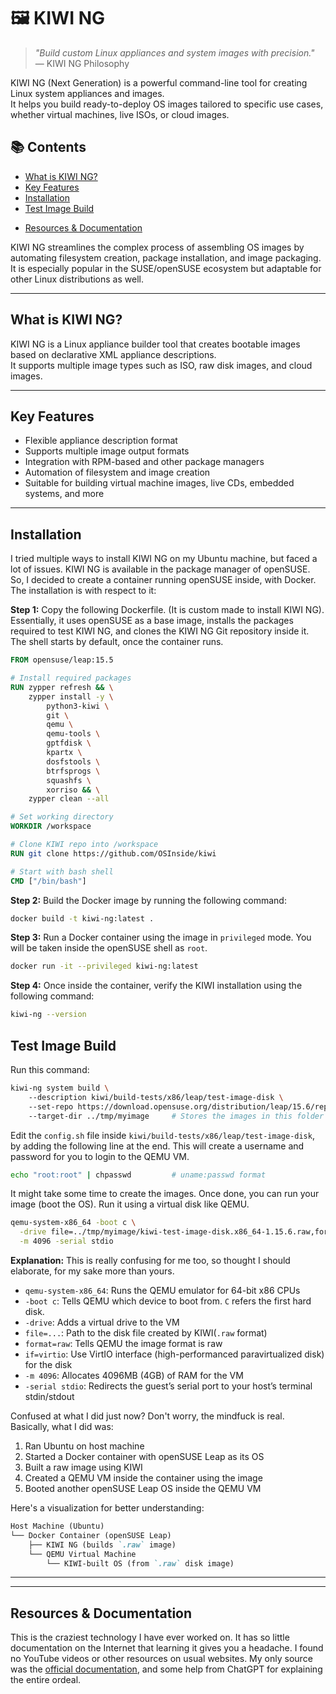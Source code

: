 # 🖼️ KIWI NG

> _"Build custom Linux appliances and system images with precision."_ — KIWI NG Philosophy

KIWI NG (Next Generation) is a powerful command-line tool for creating Linux system appliances and images.  
It helps you build ready-to-deploy OS images tailored to specific use cases, whether virtual machines, live ISOs, or cloud images.

## 📚 Contents

- [What is KIWI NG?](#what-is-kiwi-ng)
- [Key Features](#key-features)
- [Installation](#installation)
- [Test Image Build](#test-image-build)
<!-- - [Basic Workflow](#basic-workflow)
- [Appliance Descriptions](#appliance-descriptions)
- [Building Images](#building-images)
- [Supported Image Types](#supported-image-types)
- [Useful Commands](#useful-commands) -->
- [Resources & Documentation](#resources--documentation)

KIWI NG streamlines the complex process of assembling OS images by automating filesystem creation, package installation, and image packaging.  
It is especially popular in the SUSE/openSUSE ecosystem but adaptable for other Linux distributions as well.

---

## What is KIWI NG?

KIWI NG is a Linux appliance builder tool that creates bootable images based on declarative XML appliance descriptions.  
It supports multiple image types such as ISO, raw disk images, and cloud images.

---

## Key Features

- Flexible appliance description format
- Supports multiple image output formats
- Integration with RPM-based and other package managers
- Automation of filesystem and image creation
- Suitable for building virtual machine images, live CDs, embedded systems, and more

---

## Installation

I tried multiple ways to install KIWI NG on my Ubuntu machine, but faced a lot of issues. KIWI NG is available in the package manager of openSUSE. So, I decided to create a container running openSUSE inside, with Docker. The installation is with respect to it:

**Step 1:** Copy the following Dockerfile. (It is custom made to install KIWI NG). Essentially, it uses openSUSE as a base image, installs the packages required to test KIWI NG, and clones the KIWI NG Git repository inside it. The shell starts by default, once the container runs.

```Dockerfile
FROM opensuse/leap:15.5

# Install required packages
RUN zypper refresh && \
    zypper install -y \
        python3-kiwi \
        git \
        qemu \
        qemu-tools \
        gptfdisk \
        kpartx \
        dosfstools \
        btrfsprogs \
        squashfs \
        xorriso && \
    zypper clean --all

# Set working directory
WORKDIR /workspace

# Clone KIWI repo into /workspace
RUN git clone https://github.com/OSInside/kiwi

# Start with bash shell
CMD ["/bin/bash"]

```

**Step 2:** Build the Docker image by running the following command:

```bash
docker build -t kiwi-ng:latest .
```

**Step 3:** Run a Docker container using the image in `privileged` mode. You will be taken inside the openSUSE shell as `root`.

```bash
docker run -it --privileged kiwi-ng:latest
```

**Step 4:** Once inside the container, verify the KIWI installation using the following command:

```bash
kiwi-ng --version
```

## Test Image Build

Run this command:

```bash
kiwi-ng system build \                                  
    --description kiwi/build-tests/x86/leap/test-image-disk \           # Build from this description
    --set-repo https://download.opensuse.org/distribution/leap/15.6/repo/oss \      # Overrides the default repo
    --target-dir ../tmp/myimage     # Stores the images in this folder

```

Edit the `config.sh` file inside `kiwi/build-tests/x86/leap/test-image-disk`, by adding the following line at the end. This will create a username and password for you to login to the QEMU VM.

```bash
echo "root:root" | chpasswd         # uname:passwd format 

```

It might take some time to create the images. Once done, you can run your image (boot the OS). Run it using a virtual disk like QEMU.

```bash
qemu-system-x86_64 -boot c \
  -drive file=../tmp/myimage/kiwi-test-image-disk.x86_64-1.15.6.raw,format=raw,if=virtio \
  -m 4096 -serial stdio

```

**Explanation:**
This is really confusing for me too, so thought I should elaborate, for my sake more than yours.

- `qemu-system-x86_64`: Runs the QEMU emulator for 64-bit x86 CPUs
- `-boot c`: Tells QEMU which device to boot from. `C` refers the first hard disk.
- `-drive`: Adds a virtual drive to the VM
- `file=...`: Path to the disk file created by KIWI(`.raw` format)
- `format=raw`: Tells QEMU the image format is raw
- `if=virtio`: Use VirtIO interface (high-performanced paravirtualized disk) for the disk
- `-m 4096`: Allocates 4096MB (4GB) of RAM for the VM
- `-serial stdio`: Redirects the guest’s serial port to your host’s terminal stdin/stdout

Confused at what I did just now? Don't worry, the mindfuck is real. Basically, what I did was:

1. Ran Ubuntu on host machine
2. Started a Docker container with openSUSE Leap as its OS
3. Built a raw image using KIWI
4. Created a QEMU VM inside the container using the image
5. Booted another openSUSE Leap OS inside the QEMU VM

Here's a visualization for better understanding:

```markdown
Host Machine (Ubuntu)
└── Docker Container (openSUSE Leap)
    ├── KIWI NG (builds `.raw` image)
    └── QEMU Virtual Machine
        └── KIWI-built OS (from `.raw` disk image)
```

---

---

## Resources & Documentation

This is the craziest technology I have ever worked on. It has so little documentation on the Internet that learning it gives you a headache. I found no YouTube videos or other resources on usual websites. My only source was the [official documentation](https://osinside.github.io/kiwi/index.html), and some help from ChatGPT for explaining the entire ordeal.
